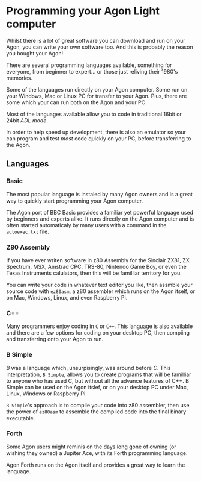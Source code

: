 # Programming your Agon Light computer

Whilst there is a lot of great software you can download and run on your Agon, you can write your own software too. And this is probably the reason you bought your Agon!

There are several programming languages available, something for everyone, from beginner to expert... or those just reliving their 1980's memories.

Some of the languages run directly on your Agon computer. Some run on your Windows, Mac or Linux PC for transfer to your Agon. Plus, there are some which your can run both on the Agon and your PC.

Most of the languages available allow you to code in traditional 16bit or 24bit _ADL mode_.

In order to help speed up development, there is also an emulator so your can program and test _most_ code quickly on your PC, before transferring to the Agon.



## Languages

### Basic

The most popular language is instaled by many Agon owners and is a great way to quickly start programming your Agon computer. 

The Agon port of BBC Basic provides a familiar yet powerful language used by beginners and experts alike. It runs directly on the Agon computer and is often started automaticaly by many users with a command in the `autoexec.txt` file.


### Z80 Assembly

If you have ever writen software in z80 Assembly for the Sinclair ZX81, ZX Spectrum, MSX, Amstrad CPC, TRS-80, Nintendo Game Boy, or even the Texas Instruments calulators, then this will be familliar territory for you.

You can write your code in whatever text editor you like, then assmble your source code with `ez80asm`, a z80 assembler which runs on the Agon itself, or on Mac, Windows, Linux, and even Raspberry Pi.


### C++

Many programmers enjoy coding in `C` or `C++`. This language is also available and there are a few options for coding on your desktop PC, then compiing and transferring onto your Agon to run.




### B Simple

_B_ was a language which, unsurpisingly, was around before _C_. This interpretation, `B Simple`, allows you to create programs that will be familliar to anyone who has used C, but without all the advance features of C++. B Simple can be used on the Agon itslef, or on your desktop PC under Mac, Linux, Windows or Raspberry Pi. 

`B Simple`'s approach is to compile your code into z80 assembler, then use the power of `ez80asm` to assemble the compiled code into the final binary executable.

### Forth

Some Agon users might reminis on the days long gone of owning (or wishing they owned) a Jupiter Ace, with its Forth programming language. 

Agon Forth runs on the Agon itself and provides a great way to learn the language.





